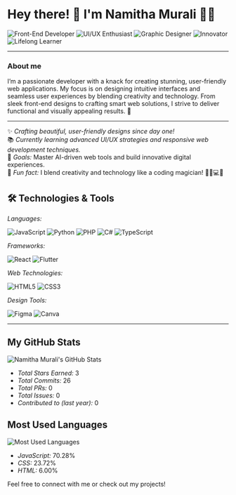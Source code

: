 # Hey there! 👋 I'm Namitha Murali 👩‍💻

![Front-End Developer](https://img.shields.io/badge/-Front--End%20Developer-blue) ![UI/UX Enthusiast](https://img.shields.io/badge/-UI%2FUX%20Enthusiast-pink) ![Graphic Designer](https://img.shields.io/badge/-Graphic%20Designer-red) ![Innovator](https://img.shields.io/badge/-Innovator-red) ![Lifelong Learner](https://img.shields.io/badge/-Lifelong%20Learner-green)

---

### About me

I’m a passionate developer with a knack for creating stunning, user-friendly web applications. My focus is on designing intuitive interfaces and seamless user experiences by blending creativity and technology. From sleek front-end designs to crafting smart web solutions, I strive to deliver functional and visually appealing results. 🚀

---

✨ *Crafting beautiful, user-friendly designs since day one!*  
📚 *Currently learning advanced UI/UX strategies and responsive web development techniques.*  
🎯 *Goals:* Master AI-driven web tools and build innovative digital experiences.  
🎲 *Fun fact:* I blend creativity and technology like a coding magician! 🧙‍♀💻✨
 

## 🛠 Technologies & Tools  

*Languages:*  
<p>  
  <img alt="JavaScript" src="https://img.shields.io/badge/javascript-F7DF1E?style=flat-square&logo=javascript&logoColor=black" />  
  <img alt="Python" src="https://img.shields.io/badge/python-3776AB?style=flat-square&logo=python&logoColor=white" />  
  <img alt="PHP" src="https://img.shields.io/badge/php-777BB4?style=flat-square&logo=php&logoColor=white" />  
  <img alt="C#" src="https://img.shields.io/badge/C%23-239120?style=flat-square&logo=csharp&logoColor=white" />  
  <img alt="TypeScript" src="https://img.shields.io/badge/typescript-007ACC?style=flat-square&logo=typescript&logoColor=white" />  
</p>  

*Frameworks:*  
<p>  
  <img alt="React" src="https://img.shields.io/badge/react-61DAFB?style=flat-square&logo=react&logoColor=black" />  
  <img alt="Flutter" src="https://img.shields.io/badge/flutter-02569B?style=flat-square&logo=flutter&logoColor=white" />  
</p>  

*Web Technologies:*  
<p>  
  <img alt="HTML5" src="https://img.shields.io/badge/html5-E34F26?style=flat-square&logo=html5&logoColor=white" />  
  <img alt="CSS3" src="https://img.shields.io/badge/css3-1572B6?style=flat-square&logo=css3&logoColor=white" />  
</p>  

*Design Tools:*  
<p>  
  <img alt="Figma" src="https://img.shields.io/badge/figma-F24E1E?style=flat-square&logo=figma&logoColor=white" />  
  <img alt="Canva" src="https://img.shields.io/badge/canva-00C4CC?style=flat-square&logo=canva&logoColor=white" />  
</p>  

---
## My GitHub Stats  
![Namitha Murali's GitHub Stats](https://github-readme-stats.vercel.app/api?username=yourusername&show_icons=true&theme=dark)  

- *Total Stars Earned:* 3  
- *Total Commits:* 26  
- *Total PRs:* 0  
- *Total Issues:* 0  
- *Contributed to (last year):* 0  

## Most Used Languages  
![Most Used Languages](https://github-readme-stats.vercel.app/api/top-langs/?username=yourusername&layout=compact&theme=dark)  

- *JavaScript:* 70.28%  
- *CSS:* 23.72%  
- *HTML:* 6.00%  

Feel free to connect with me or check out my projects!
